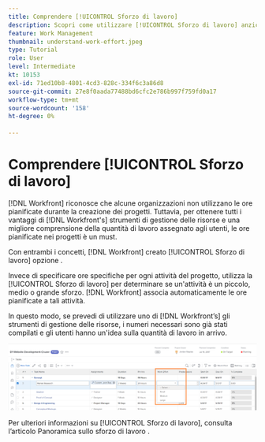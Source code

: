 ```yaml
---
title: Comprendere [!UICONTROL Sforzo di lavoro]
description: Scopri come utilizzare [!UICONTROL Sforzo di lavoro] anziché le ore pianificate nella timeline del progetto.
feature: Work Management
thumbnail: understand-work-effort.jpeg
type: Tutorial
role: User
level: Intermediate
kt: 10153
exl-id: 71ed10b8-4801-4cd3-828c-334f6c3a86d8
source-git-commit: 27e8f0aada77488bd6cfc2e786b997f759fd0a17
workflow-type: tm+mt
source-wordcount: '158'
ht-degree: 0%

---
```


# Comprendere [!UICONTROL Sforzo di lavoro]

[!DNL Workfront] riconosce che alcune organizzazioni non utilizzano le ore pianificate durante la creazione dei progetti. Tuttavia, per ottenere tutti i vantaggi di [!DNL Workfront's] strumenti di gestione delle risorse e una migliore comprensione della quantità di lavoro assegnato agli utenti, le ore pianificate nei progetti è un must.

Con entrambi i concetti, [!DNL Workfront] creato [!UICONTROL Sforzo di lavoro] opzione .

Invece di specificare ore specifiche per ogni attività del progetto, utilizza la [!UICONTROL Sforzo di lavoro] per determinare se un&#39;attività è un piccolo, medio o grande sforzo. [!DNL Workfront] associa automaticamente le ore pianificate a tali attività.

In questo modo, se prevedi di utilizzare uno di [!DNL Workfront’s] gli strumenti di gestione delle risorse, i numeri necessari sono già stati compilati e gli utenti hanno un&#39;idea sulla quantità di lavoro in arrivo.

![Elenco delle attività del progetto con [!UICONTROL Sforzo di lavoro] column](assets/planner-fund-work-effort.png)

<!---
need hyperlink below
--->

Per ulteriori informazioni su [!UICONTROL Sforzo di lavoro], consulta l’articolo Panoramica sullo sforzo di lavoro .
